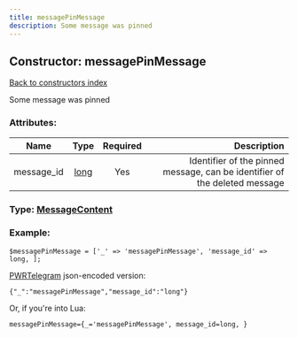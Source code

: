 ```yaml
---
title: messagePinMessage
description: Some message was pinned
---
```

## Constructor: messagePinMessage  
[Back to constructors index](index.md)



Some message was pinned

### Attributes:

| Name     |    Type       | Required | Description |
|----------|:-------------:|:--------:|------------:|
|message\_id|[long](../types/long.md) | Yes|Identifier of the pinned message, can be identifier of the deleted message|



### Type: [MessageContent](../types/MessageContent.md)


### Example:

```
$messagePinMessage = ['_' => 'messagePinMessage', 'message_id' => long, ];
```  

[PWRTelegram](https://pwrtelegram.xyz) json-encoded version:

```
{"_":"messagePinMessage","message_id":"long"}
```


Or, if you're into Lua:  


```
messagePinMessage={_='messagePinMessage', message_id=long, }

```


